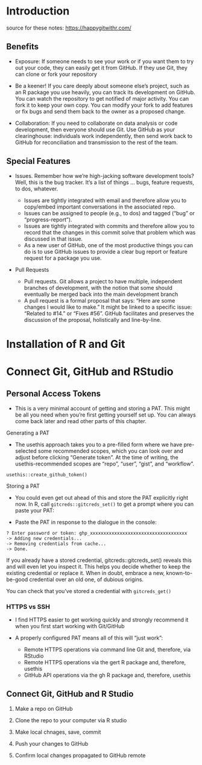 # Introduction

source for these notes: https://happygitwithr.com/

## Benefits
- Exposure: If someone needs to see your work or if you want them to try out your code, they can easily get it from GitHub. If they use Git, they can clone or fork your repository

- Be a keener! If you care deeply about someone else’s project, such as an R package you use heavily, you can track its development on GitHub. You can watch the repository to get notified of major activity. You can fork it to keep your own copy. You can modify your fork to add features or fix bugs and send them back to the owner as a proposed change.

- Collaboration: If you need to collaborate on data analysis or code development, then everyone should use Git. Use GitHub as your clearinghouse: individuals work independently, then send work back to GitHub for reconciliation and transmission to the rest of the team.

## Special Features
- Issues. Remember how we’re high-jacking software development tools? Well, this is the bug tracker. It’s a list of things … bugs, feature requests, to dos, whatever.
    - Issues are tightly integrated with email and therefore allow you to copy/embed important conversations in the associated repo.
    - Issues can be assigned to people (e.g., to dos) and tagged (“bug” or “progress-report”).
    - Issues are tightly integrated with commits and therefore allow you to record that the changes in this commit solve that problem which was discussed in that issue.
    - As a new user of GitHub, one of the most productive things you can do is to use GitHub issues to provide a clear bug report or feature request for a package you use.

- Pull Requests
    - Pull requests. Git allows a project to have multiple, independent branches of development, with the notion that some should eventually be merged back into the main development branch
    - A pull request is a formal proposal that says: “Here are some changes I would like to make.” It might be linked to a specific issue: “Related to #14.” or “Fixes #56”. GitHub facilitates and preserves the discussion of the proposal, holistically and line-by-line.


# Installation of R and Git



# Connect Git, GitHub and RStudio

## Personal Access Tokens
- This is a very minimal account of getting and storing a PAT. This might be all you need when you’re first getting yourself set up. You can always come back later and read other parts of this chapter.

Generating a PAT

- The usethis approach takes you to a pre-filled form where we have pre-selected some recommended scopes, which you can look over and adjust before clicking “Generate token”. At the time of writing, the usethis-recommended scopes are “repo”, “user”, “gist”, and “workflow”.

`usethis::create_github_token()`


Storing a PAT

- You could even get out ahead of this and store the PAT explicitly right now. In R, call `gitcreds::gitcreds_set()` to get a prompt where you can paste your PAT:

- Paste the PAT in response to the dialogue in the console:

```
? Enter password or token: ghp_xxxxxxxxxxxxxxxxxxxxxxxxxxxxxxxxxxxx
-> Adding new credentials...
-> Removing credentials from cache...
-> Done.
```

If you already have a stored credential, gitcreds::gitcreds_set() reveals this and will even let you inspect it. This helps you decide whether to keep the existing credential or replace it. When in doubt, embrace a new, known-to-be-good credential over an old one, of dubious origins.

You can check that you’ve stored a credential with `gitcreds_get()`

### HTTPS vs SSH
- I find HTTPS easier to get working quickly and strongly recommend it when you first start working with Git/GitHub

- A properly configured PAT means all of this will “just work”:
    - Remote HTTPS operations via command line Git and, therefore, via RStudio
    - Remote HTTPS operations via the gert R package and, therefore, usethis
    - GitHub API operations via the gh R package and, therefore, usethis


## Connect Git, GitHub and R Studio

1. Make a repo on GitHub

2. Clone the repo to your computer via R studio

3. Make local chnages, save, commit

4. Push your changes to GitHub

5. Confirm local changes propagated to GitHub remote
